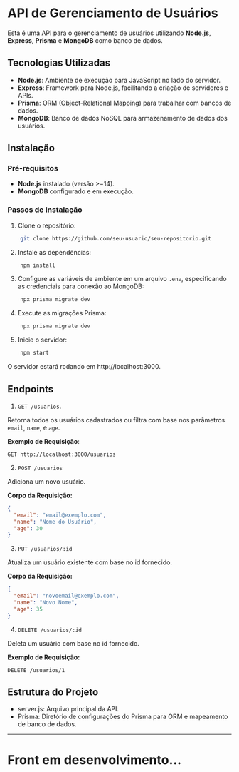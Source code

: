 # API de Gerenciamento de Usuários

Esta é uma API para o gerenciamento de usuários utilizando **Node.js**, **Express**, **Prisma** e **MongoDB** como banco de dados.

## Tecnologias Utilizadas

- **Node.js**: Ambiente de execução para JavaScript no lado do servidor.
- **Express**: Framework para Node.js, facilitando a criação de servidores e APIs.
- **Prisma**: ORM (Object-Relational Mapping) para trabalhar com bancos de dados.
- **MongoDB**: Banco de dados NoSQL para armazenamento de dados dos usuários.

## Instalação

### Pré-requisitos

- **Node.js** instalado (versão >=14).
- **MongoDB** configurado e em execução.

### Passos de Instalação

1. Clone o repositório:
```bash
    git clone https://github.com/seu-usuario/seu-repositorio.git
```

2. Instale as dependências:
```bash
    npm install
```

3. Configure as variáveis de ambiente em um arquivo `.env`, especificando as credenciais para conexão ao MongoDB:
```php
    npx prisma migrate dev
```

4. Execute as migrações Prisma:
```bash
    npx prisma migrate dev
```

5. Inicie o servidor:
```bash
    npm start
```

O servidor estará rodando em http://localhost:3000.


## Endpoints

1. `GET /usuarios`.

Retorna todos os usuários cadastrados ou filtra com base nos parâmetros `email`, `name`, e `age`.

**Exemplo de Requisição**:
```http
GET http://localhost:3000/usuarios
```

2. `POST /usuarios`

Adiciona um novo usuário.

**Corpo da Requisição:**
```json
{
  "email": "email@exemplo.com",
  "name": "Nome do Usuário",
  "age": 30
}
```

3. `PUT /usuarios/:id`

Atualiza um usuário existente com base no id fornecido.

**Corpo da Requisição:**
```json
{
  "email": "novoemail@exemplo.com",
  "name": "Novo Nome",
  "age": 35
}
```

4. `DELETE /usuarios/:id`

Deleta um usuário com base no id fornecido.

**Exemplo de Requisição:**
```http
DELETE /usuarios/1
```

## Estrutura do Projeto
- server.js: Arquivo principal da API.
- Prisma: Diretório de configurações do Prisma para ORM e mapeamento de banco de dados.

---
# Front em desenvolvimento...